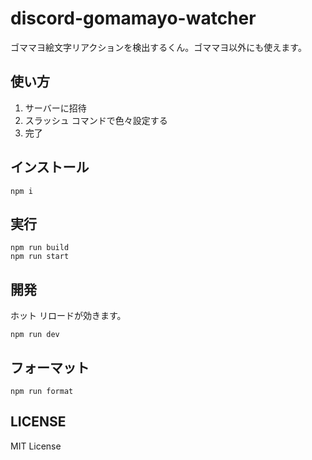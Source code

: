 # discord-gomamayo-watcher
ゴママヨ絵文字リアクションを検出するくん。ゴママヨ以外にも使えます。

## 使い方
1. サーバーに招待
2. スラッシュ コマンドで色々設定する
3. 完了

## インストール
```
npm i
```

## 実行
```
npm run build
npm run start
```

## 開発
ホット リロードが効きます。

```
npm run dev
```

## フォーマット
```
npm run format
```

## LICENSE
MIT License
